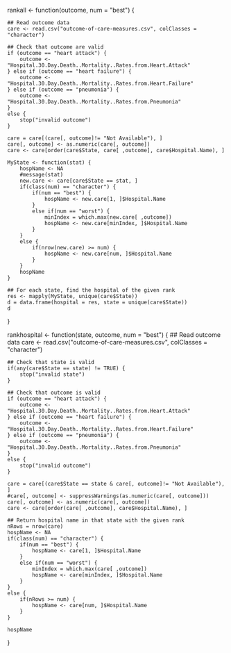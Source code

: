 rankall <- function(outcome, num = "best") {
	
	## Read outcome data
	care <- read.csv("outcome-of-care-measures.csv", colClasses = "character")

	## Check that outcome are valid
	if (outcome == "heart attack") {
   		outcome <- "Hospital.30.Day.Death..Mortality..Rates.from.Heart.Attack"
	} else if (outcome == "heart failure") {
		outcome <- "Hospital.30.Day.Death..Mortality..Rates.from.Heart.Failure"
	} else if (outcome == "pneumonia") {
		outcome <- "Hospital.30.Day.Death..Mortality..Rates.from.Pneumonia"
	}
	else {
		stop("invalid outcome")
	}

	care = care[(care[, outcome]!= "Not Available"), ]
	care[, outcome] <- as.numeric(care[, outcome])
	care <- care[order(care$State, care[ ,outcome], care$Hospital.Name), ]

	MyState <- function(stat) {
		hospName <- NA
		#message(stat)
		new.care <- care[care$State == stat, ]
		if(class(num) == "character") {
			if(num == "best") {
				hospName <- new.care[1, ]$Hospital.Name
			}
			else if(num == "worst") {
				minIndex = which.max(new.care[ ,outcome])
				hospName <- new.care[minIndex, ]$Hospital.Name
			}	
		}
		else {
			if(nrow(new.care) >= num) {
				hospName <- new.care[num, ]$Hospital.Name
			}
		}
		hospName
	}
	
	## For each state, find the hospital of the given rank
	res <- mapply(MyState, unique(care$State))
	d = data.frame(hospital = res, state = unique(care$State))
	d
}

rankhospital <- function(state, outcome, num = "best") {
	## Read outcome data
	care <- read.csv("outcome-of-care-measures.csv", colClasses = "character")

	## Check that state is valid
	if(any(care$State == state) != TRUE) {
		stop("invalid state")
	}

	## Check that outcome is valid
	if (outcome == "heart attack") {
   		outcome <- "Hospital.30.Day.Death..Mortality..Rates.from.Heart.Attack"
	} else if (outcome == "heart failure") {
		outcome <- "Hospital.30.Day.Death..Mortality..Rates.from.Heart.Failure"
	} else if (outcome == "pneumonia") {
		outcome <- "Hospital.30.Day.Death..Mortality..Rates.from.Pneumonia"
	}
	else {
		stop("invalid outcome")
	}

	care = care[(care$State == state & care[, outcome]!= "Not Available"), ]
	#care[, outcome] <- suppressWarnings(as.numeric(care[, outcome]))
	care[, outcome] <- as.numeric(care[, outcome])
	care <- care[order(care[ ,outcome], care$Hospital.Name), ]

	## Return hospital name in that state with the given rank
	nRows = nrow(care)
	hospName <- NA
	if(class(num) == "character") {
		if(num == "best") {
			hospName <- care[1, ]$Hospital.Name
		}
		else if(num == "worst") {
			minIndex = which.max(care[ ,outcome])
			hospName <- care[minIndex, ]$Hospital.Name
		}	
	}
	else {
		if(nRows >= num) {
			hospName <- care[num, ]$Hospital.Name
		}
	}
	
	hospName
}
